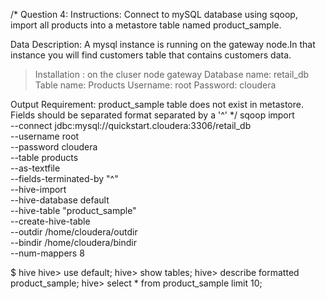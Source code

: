 /*
Question 4:
Instructions:
Connect to mySQL database using sqoop, import all products into a metastore table named product_sample.

Data Description:
A mysql instance is running on the gateway node.In that instance you will find customers table that contains customers data.
> Installation : on the cluser node gateway
> Database name: retail_db
> Table name: Products
> Username: root
> Password: cloudera

Output Requirement:
product_sample table does not exist in metastore.
Fields should be separated format separated by a '^'
*/
sqoop import \
--connect jdbc:mysql://quickstart.cloudera:3306/retail_db \
  --username root \
  --password cloudera \
  --table products \
  --as-textfile \
  --fields-terminated-by "^" \
  --hive-import \
--hive-database default \
--hive-table "product_sample" \
  --create-hive-table \
  --outdir /home/cloudera/outdir \
--bindir /home/cloudera/bindir \
--num-mappers 8

$ hive
  hive> use default;
hive> show tables;
hive> describe formatted product_sample;
hive> select * from product_sample limit 10;